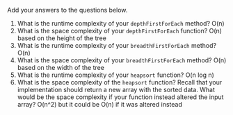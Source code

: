 Add your answers to the questions below.

1. What is the runtime complexity of your `depthFirstForEach` method?
O(n)
2. What is the space complexity of your `depthFirstForEach` function?
O(n) based on the height of the tree
3. What is the runtime complexity of your `breadthFirstForEach` method?
O(n)
4. What is the space complexity of your `breadthFirstForEach` method? 
O(n) based on the width of the tree
5. What is the runtime complexity of your `heapsort` function?
O(n log n)
6. What is the space complexity of the `heapsort` function? Recall that your implementation should return a new array with the sorted data. What would be the space complexity if your function instead altered the input array?
O(n^2) but it could be O(n) if it was altered instead
